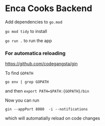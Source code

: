 # Enca Cooks Backend

Add dependencies to `go.mod`

`go mod tidy` to install 

`go run .` to run the app


### For automatica reloading 
https://github.com/codegangsta/gin

To find `GOPATH`
```
go env | grep GOPATH
```
and then  `export PATH=$PATH:{GOPATH}/bin`

Now you can run 
```
gin --appPort 8080  -i --notifications
``` 
which will automatially reload on code changes